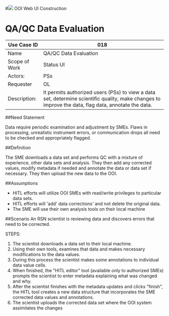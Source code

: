 #![](http://www.rpsgroup.com/images/2012-specific/RPSlogo.aspx) OOI Web UI Construction 
# QA/QC Data Evaluation

| Use Case ID | 018 |
| --- | --- |
| Name | QA/QC Data Evaluation                 |
| Scope of Work | Status UI |
| Actors: | PSs |
| Requester | OL |
| Description: | It permits authorized users (PSs) to view a data set, determine scientific quality, make changes to improve the data, flag data, annotate the data. |


##Need Statement

Data require periodic examination and adjustment by SMEs. Flaws in processing, unrealistic instrument errors, or communication drops all need to be checked and appropriately flagged.

##Definition

The SME downloads a data set and performs QC with a mixture of experience, other data sets and analysis. They then add any corrected values, modify metadata if needed and annotate the data or data set if necessary. They then upload the new data to the OOI.

##Assumptions 

- HITL efforts will utilize OOI SMEs with read/write privileges to particular data sets.
- HITL efforts will 'add' data corrections' and not delete the original data.
- The SME will use their own analysis tools on their local machine


##Scenario
An RSN scientist is reviewing data and discovers errors that need to be corrected.

STEPS:

1. The scientist downloads a data set to their local machine.
2. Using their own tools, examines that data and makes necessary modifications to the data values.
3. During this process the scientist makes some annotations to individual data value cells.
4. When finished, the "HITL editor" tool (available only to authorized SMEs) prompts the scientist to enter metadata explaining what was changed and why.
5. After the scientist finishes with the metadata updates and clicks "finish", the HITL tool creates a new data structure that incorporates the SME corrected data values and annotations.
6. The scientist uploads the corrected data set where the OOI system assimilates the changes

